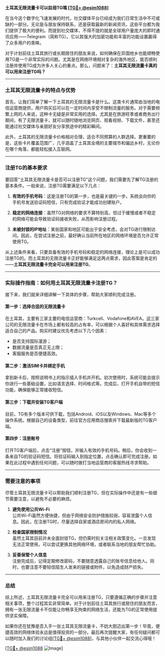 **土耳其无限流量卡可以註冊TG嗎 [[TG💪+ @esim1088](https://t.me/s/esim1088)]**

在当今这个数字化飞速发展的时代，社交媒体平台已经成为我们日常生活中不可或缺的一部分。无论是与朋友保持联系，还是获取最新的新闻资讯，这些平台都为我们提供了极大的便利。而提到社交媒体，不得不提的就是全球用户量庞大的即时通讯应用——Telegram（简称TG）。它以其强大的加密功能和丰富的功能设置赢得了众多用户的青睐。

对于计划前往土耳其旅行或长期居住的朋友来说，如何确保在异国他乡也能顺畅使用TG是一个非常实际的问题。尤其是在网络环境相对复杂的海外地区，能否顺利注册并使用TG成为许多人关心的重点。那么，问题来了：**土耳其无限流量卡真的可以用来注册TG吗？**

---

### 土耳其无限流量卡的特点与优势

首先，让我们简单了解一下土耳其的无限流量卡是什么。这类卡片通常由当地的电信运营商提供，用户购买后可以在一定时间内享受不限制流量的服务。对于需要频繁上网的人来说，这种卡无疑是非常实用的选择。尤其是在旅游旺季或者商务出行期间，有了无限流量卡，就可以随时随地浏览网页、观看视频、下载文件，甚至还能通过社交媒体与亲朋好友分享旅途中的精彩瞬间。

此外，土耳其的无限流量卡价格相对合理，适合不同预算的人群选择。更重要的是，这些卡片覆盖范围广，几乎涵盖了土耳其全境的主要城市和偏远乡村，无论你在哪个角落，都能轻松接入互联网。

---

### 注册TG的基本要求

要回答“土耳其无限流量卡是否可以注册TG”这个问题，我们需要先了解TG注册的基本条件。一般来说，注册TG需要满足以下几点：

1. **有效的手机号码**：这是注册TG的第一步，也是最关键的一步。系统会向你的手机号发送验证码短信，只有完成验证才能成功创建账户。
   
2. **稳定的网络连接**：虽然TG对网络的要求不算特别高，但过于缓慢或者不稳定的网络可能会导致验证码接收失败，从而影响注册过程。

3. **未被封锁的IP地址**：某些国家和地区可能出于安全考虑，会对TG进行限制访问。因此，在尝试注册之前，最好确认当前所在地区的网络环境是否允许正常使用TG。

从上述条件来看，只要具备有效的手机号码和稳定的网络连接，理论上是可以成功注册TG的。而土耳其的无限流量卡正好能够满足这两点需求，因此答案是肯定的——**土耳其无限流量卡完全可以用来注册TG**。

---

### 实际操作指南：如何用土耳其无限流量卡注册TG？

接下来，我们就来详细讲解一下具体的步骤，帮助大家顺利完成注册。

#### 第一步：选择合适的无限流量卡
在土耳其，主要有三家主要的电信运营商：Turkcell、Vodafone和AVEA。这三家公司的无限流量卡在市场上都有较高的占有率，可以根据个人喜好和具体需求选择适合自己的产品。购买时建议优先考虑以下几个因素：
- 是否支持国际漫游；
- 数据流量是否真正无上限；
- 客服服务是否便捷高效。

#### 第二步：激活SIM卡并绑定手机
拿到新卡后，按照说明书上的指示插入手机并开机。初次使用时，系统可能会提示你进行一些基础设置，比如语言选择、时间格式等。完成后，打开手机自带的短信功能，确保能够正常接收短信。

#### 第三步：下载并安装TG客户端
目前，TG有多个版本可供下载，包括Android、iOS以及Windows、Mac等多个操作系统。根据自己的设备类型，前往官方应用商店搜索并下载最新版的TG客户端。

#### 第四步：注册账号
打开TG客户端后，点击“注册”按钮，并输入有效的手机号码。稍后，你会收到一条来自TG的验证码短信。将验证码输入到指定位置，点击确认即可完成注册。如果在此过程中遇到任何问题，可以随时拨打当地运营商的客服热线寻求帮助。

---

### 需要注意的事项

尽管土耳其无限流量卡可以帮助我们顺利注册TG，但在实际操作中还是有一些细节需要注意，以避免不必要的麻烦。

1. **避免使用公共Wi-Fi**  
   公共Wi-Fi虽然方便快捷，但由于网络安全防护措施较弱，容易泄露个人信息。因此，在注册TG时，尽量选择自家或酒店房间内的私人网络。

2. **检查国家限制情况**  
   虽然土耳其目前并未全面封锁TG，但仍需时刻关注相关政策变化。一旦发现无法正常使用，可以尝试更换其他网络环境，或者联系当地的朋友帮忙协助。

3. **妥善保管个人信息**  
   注册完成后，记得定期修改密码，不要随意透露自己的账号信息给他人。同时，也要注意不要轻信陌生人发来的链接或附件，以免造成财产损失。

---

### 总结

综上所述，土耳其无限流量卡完全可以用来注册TG，只要遵循正确的步骤并注意相关事项，整个过程其实非常简单。对于计划前往土耳其旅行或居住的朋友而言，拥有一张无限流量卡不仅能让你畅享无拘束的网络生活，还能为TG的正常使用提供坚实保障。

如果你还在犹豫是否入手一张土耳其无限流量卡，不妨大胆迈出第一步！毕竟，便捷高效的网络体验永远是值得投资的一部分。最后再次提醒大家，有任何疑问都可以随时加入我们的讨论组[[TG💪+ @esim1088](https://t.me/s/esim1088)]，与其他小伙伴一起交流心得哦！

[[TG💪+ @esim1088](https://t.me/s/esim1088) ![Image](https://i.postimg.cc/4NQfJmqS/Snipaste-2025-05-13-00-14-12.png)]